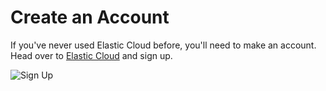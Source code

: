 # Create an Account

If you've never used Elastic Cloud before, you'll need to make an account. Head over to
 [Elastic Cloud](https://cloud.elastic.co) and sign up.
 
 ![Sign Up](/katacoda-scenarios-jwood/assets/00-sign-up.png)